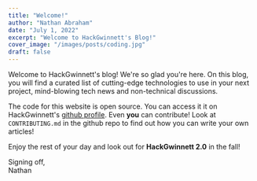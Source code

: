 ```yaml
---
title: "Welcome!"
author: "Nathan Abraham"
date: "July 1, 2022"
excerpt: "Welcome to HackGwinnett's Blog!"
cover_image: "/images/posts/coding.jpg"
draft: false
---
```


Welcome to HackGwinnett's blog! We're so glad you're here.
On this blog, you will find a curated list of cutting-edge 
technologies to use in your next project, mind-blowing tech news
and non-technical discussions.

The code for this website is open source. You can access it it
on HackGwinnett's [github profile](https://github.com/hackgwinnett/blog).
Even **you** can contribute! Look at `CONTRIBUTING.md` in the github repo
to find out how you can write your own articles!

Enjoy the rest of your day and look out for **HackGwinnett 2.0** in
the fall!

Signing off,\
Nathan
